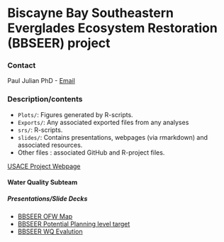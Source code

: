 Biscayne Bay Southeastern Everglades Ecosystem Restoration (BBSEER)
project
================

### Contact

Paul Julian PhD - [Email](mailto:pjulian@sccf.org)

### Description/contents

- `Plots/`: Figures generated by R-scripts.
- `Exports/`: Any associated exported files from any analyses
- `srs/`: R-scripts.
- `slides/`: Contains presentations, webpages (via rmarkdown) and
  associated resources.
- Other files : associated GitHub and R-project files.

[USACE Project Webpage](https://www.saj.usace.army.mil/BBSEER/)

#### Water Quality Subteam

<!-- http://swampthingecology.org/BBSEER_WQ/slides/BBSEER_WQPlanTarget.html -->

##### Presentations/Slide Decks

- [BBSEER OFW
  Map](https://swampthingecology.org/BBSEER_WQ/slides/BBSEER_OFW_map)
- [BBSEER Potential Planning level
  target](https://swampthingecology.org/BBSEER_WQ/slides/BBSEER_WQPlanTarget)
- [BBSEER WQ
  Evalution](https://swampthingecology.org/BBSEER_WQ/slides/BBSEER_WQEval)
